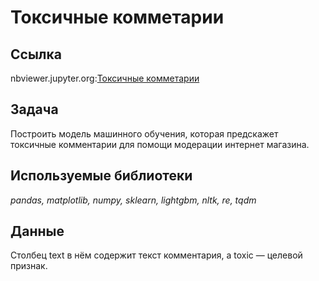 # Токсичные комметарии

## Ссылка
nbviewer.jupyter.org:[Токсичные комметарии](https://nbviewer.jupyter.org/github/svvema/Yandex_praktikum-proj/blob/main/ML_projects/ML_regresion_text_toxic/ML_regresion_text_toxic.ipynb)

## Задача

Построить модель машинного обучения, которая предскажет токсичные комментарии для помощи модерации интернет магазина.

## Используемые библиотеки
*pandas, matplotlib, numpy, sklearn, lightgbm, nltk, re, tqdm*
## Данные

Столбец text в нём содержит текст комментария, а toxic — целевой признак.


